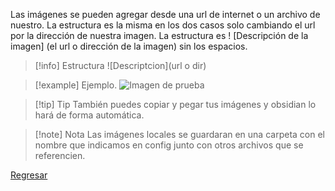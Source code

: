 Las imágenes se pueden agregar desde una url de internet o un archivo de nuestro.
La estructura es la misma en los dos casos solo cambiando el url por la dirección de nuestra imagen.
La estructura es ! [Descripción de la imagen] (el url o dirección de la imagen) sin los espacios.
>[!info] Estructura
>\!\[Descriptcion\]\(url o dir\)

>[!example] Ejemplo.
>![Imagen de prueba](https://images4.alphacoders.com/134/1349198.png)

>[!tip] Tip
>También puedes copiar y pegar tus imágenes y obsidian lo hará de forma automática.

>[!note] Nota
>Las imágenes locales se guardaran en una carpeta con el nombre que indicamos en config junto con otros archivos que se referencien.

[Regresar](Markdown)